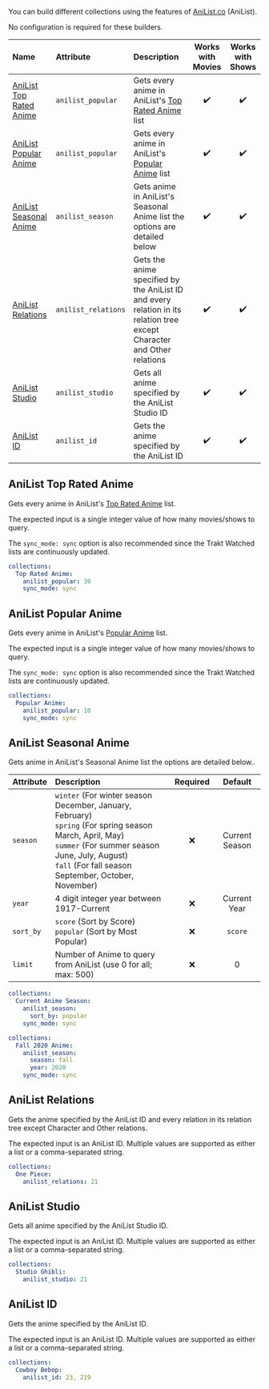 You can build different collections using the features of [AniList.co](https://anilist.co/) (AniList).

No configuration is required for these builders.

| Name | Attribute | Description | Works with Movies | Works with Shows |
| :-- | :-- | :-- | :--: | :--: |
| [AniList Top Rated Anime](#anilist-top-rated-anime) | `anilist_popular` | Gets every anime in AniList's [Top Rated Anime](https://anilist.co/search/anime?sort=SCORE_DESC) list | :heavy_check_mark: | :heavy_check_mark: |
| [AniList Popular Anime](#anilist-popular-anime) | `anilist_popular` | Gets every anime in AniList's [Popular Anime](https://anilist.co/search/anime?sort=POPULARITY_DESC) list | :heavy_check_mark: | :heavy_check_mark: |
| [AniList Seasonal Anime](#anilist-seasonal-anime) | `anilist_season` | Gets anime in AniList's Seasonal Anime list the options are detailed below | :heavy_check_mark: | :heavy_check_mark: |
| [AniList Relations](#anilist-relations) | `anilist_relations` | Gets the anime specified by the AniList ID and every relation in its relation tree except Character and Other relations | :heavy_check_mark: | :heavy_check_mark: |
| [AniList Studio](#anilist-studio) | `anilist_studio` | Gets all anime specified by the AniList Studio ID | :heavy_check_mark: | :heavy_check_mark: |
| [AniList ID](#anilist-id) | `anilist_id` | Gets the anime specified by the AniList ID | :heavy_check_mark: | :heavy_check_mark: |

## AniList Top Rated Anime
Gets every anime in AniList's [Top Rated Anime](https://anilist.co/search/anime?sort=SCORE_DESC) list.

The expected input is a single integer value of how many movies/shows to query. 

The `sync_mode: sync` option is also recommended since the Trakt Watched lists are continuously updated.

```yaml
collections:
  Top Rated Anime:
    anilist_popular: 30
    sync_mode: sync
```

## AniList Popular Anime
Gets every anime in AniList's [Popular Anime](https://anilist.co/search/anime?sort=POPULARITY_DESC) list.

The expected input is a single integer value of how many movies/shows to query. 

The `sync_mode: sync` option is also recommended since the Trakt Watched lists are continuously updated.

```yaml
collections:
  Popular Anime:
    anilist_popular: 10
    sync_mode: sync
```

## AniList Seasonal Anime
Gets anime in AniList's Seasonal Anime list the options are detailed below.. 

| Attribute | Description | Required | Default |
| :-- | :-- | :--: | :--: |
| `season` | `winter` (For winter season December, January, February)<br>`spring` (For spring season March, April, May)<br>`summer` (For summer season June, July, August)<br>`fall` (For fall season September, October, November) | :x: | Current Season |
| `year` | 4 digit integer year between 1917-Current | :x: | Current Year |
| `sort_by` | `score` (Sort by Score)<br>`popular` (Sort by Most Popular) | :x: | `score` |
| `limit` | Number of Anime to query from AniList (use 0 for all; max: 500) | :x: | 0 |

```yaml
collections:
  Current Anime Season:
    anilist_season:
      sort_by: popular
    sync_mode: sync
```
```yaml
collections:
  Fall 2020 Anime:
    anilist_season:
      season: fall
      year: 2020
    sync_mode: sync
```

## AniList Relations
Gets the anime specified by the AniList ID and every relation in its relation tree except Character and Other relations.

The expected input is an AniList ID. Multiple values are supported as either a list or a comma-separated string.

```yaml
collections:
  One Piece:
    anilist_relations: 21
```

## AniList Studio
Gets all anime specified by the AniList Studio ID.

The expected input is an AniList ID. Multiple values are supported as either a list or a comma-separated string.

```yaml
collections:
  Studio Ghibli:
    anilist_studio: 21
```

## AniList ID
Gets the anime specified by the AniList ID.

The expected input is an AniList ID. Multiple values are supported as either a list or a comma-separated string.

```yaml
collections:
  Cowboy Bebop:
    anilist_id: 23, 219
```
